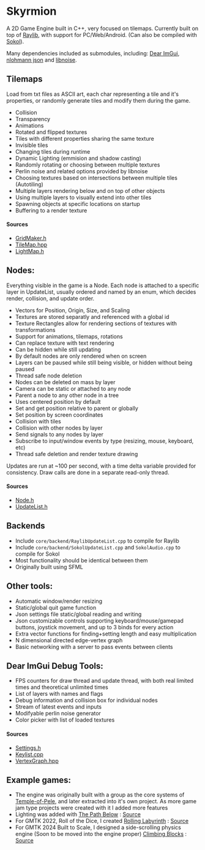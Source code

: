 # Skyrmion
A 2D Game Engine built in C++, very focused on tilemaps.
Currently built on top of [Raylib](https://github.com/raysan5/raylib), with support for PC/Web/Android. (Can also be compiled with [Sokol](https://github.com/floooh/sokol)).

Many dependencies included as submodules, including: [Dear ImGui](https://github.com/ocornut/imgui), [nlohmann json](https://json.nlohmann.me/) and [libnoise](https://libnoise.sourceforge.net/).

## Tilemaps
Load from txt files as ASCII art, each char representing a tile and it's properties, or randomly generate tiles and modify them during the game.

- Collision
- Transparency
- Animations
- Rotated and flipped textures
- Tiles with different properties sharing the same texture
- Invisible tiles
- Changing tiles during runtime
- Dynamic Lighting (emmision and shadow casting)
- Randomly rotating or choosing between multiple textures
- Perlin noise and related options provided by libnoise
- Choosing textures based on intersections between multiple tiles (Autotiling)
- Multiple layers rendering below and on top of other objects
- Using multiple layers to visually extend into other tiles
- Spawning objects at specific locations on startup
- Buffering to a render texture

#### Sources
- [GridMaker.h](https://github.com/stuin/Skyrmion/blob/main/tiling/GridMaker.h)
- [TileMap.hpp](https://github.com/stuin/Skyrmion/blob/main/tiling/TileMap.hpp)
- [LightMap.h](https://github.com/stuin/Skyrmion/blob/main/tiling/LightMap.h)

## Nodes:
Everything visible in the game is a Node.
Each node is attached to a specific layer in UpdateList, usually ordered and named by an enum, which decides render, collision, and update order.

- Vectors for Position, Origin, Size, and Scaling
- Textures are stored separatly and referenced with a global id
- Texture Rectangles allow for rendering sections of textures with transformations
- Support for animations, tilemaps, rotations
- Can replace texture with text rendering
- Can be hidden while still updating
- By default nodes are only rendered when on screen
- Layers can be paused while still being visible, or hidden without being paused
- Thread safe node deletion
- Nodes can be deleted on mass by layer
- Camera can be static or attached to any node
- Parent a node to any other node in a tree
- Uses centered position by default
- Set and get position relative to parent or globally
- Set position by screen coordinates
- Collision with tiles
- Collision with other nodes by layer
- Send signals to any nodes by layer
- Subscribe to input/window events by type (resizing, mouse, keyboard, etc)
- Thread safe deletion and render texture drawing

Updates are run at ~100 per second, with a time delta variable provided for consistency. Draw calls are done in a separate read-only thread.

#### Sources
- [Node.h](https://github.com/stuin/Skyrmion/blob/main/core/Node.h)
- [UpdateList.h](https://github.com/stuin/Skyrmion/blob/main/core/UpdateList.h)

## Backends
- Include `core/backend/RaylibUpdateList.cpp` to compile for Raylib
- Include `core/backend/SokolUpdateList.cpp` and `SokolAudio.cpp` to compile for Sokol
- Most functionality should be identical between them
- Originally built using SFML

## Other tools:
- Automatic window/render resizing
- Static/global quit game function
- Json settings file static/global reading and writing  
- Json customizable controls supporting keyboard/mouse/gamepad buttons, joystick movement, and up to 3 binds for every action
- Extra vector functions for finding+setting length and easy multiplication
- N dimensional directed edge-vertex graph
- Basic networking with a server to pass events between clients

## Dear ImGui Debug Tools:
- FPS counters for draw thread and update thread, with both real limited times and theoretical unlimited times
- List of layers with names and flags
- Debug information and collision box for individual nodes
- Stream of latest events and inputs
- Modifyable perlin noise generator
- Color picker with list of loaded textures

#### Sources
- [Settings.h](https://github.com/stuin/Skyrmion/blob/main/input/Settings.h)
- [Keylist.cpp](https://github.com/stuin/Skyrmion/blob/main/input/Keylist.cpp)
- [VertexGraph.hpp](https://github.com/stuin/Skyrmion/blob/main/util/VertexGraph.hpp)

## Example games:
- The engine was originally built with a group as the core systems of [Temple-of-Pele](https://github.com/skyrmiongames/Temple-of-Pele), and later extracted into it's own project. As more game jam type projects were created with it I added more features
- Lighting was added with [The Path Below](https://stuin.itch.io/the-path-below) : [Source](https://github.com/stuin/ThePathBelow)
- For GMTK 2022, Roll of the Dice, I created [Rolling Labyrinth](https://stuin.itch.io/rolling-labyrinth) : [Source](https://github.com/stuin/RollingLabyrinth)
- For GMTK 2024 Built to Scale, I designed a side-scrolling physics engine (Soon to be moved into the engine proper) [Climbing Blocks](https://stuin.itch.io/climbing-blocks) : [Source](https://github.com/stuin/ClimbingBlocks)